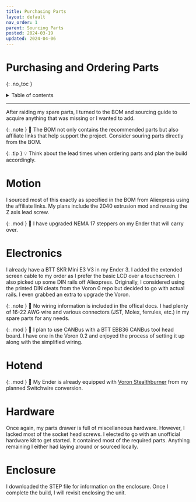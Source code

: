```yaml
---
title: Purchasing Parts
layout: default
nav_order: 1
parent: Sourcing Parts
posted: 2024-03-19
updated: 2024-04-06
---
```


# Purchasing and Ordering Parts
{: .no_toc }

<details closed markdown="block">
  <summary>
    Table of contents
  </summary>
  {: .text-delta }
1. TOC
{:toc}
</details>

---

After raiding my spare parts, I turned to the BOM and sourcing guide to acquire anything that was missing or I wanted to add.

{: .note }
:pencil: The BOM not only contains the recommended parts but also affiliate links that help support the project. Consider souring parts directly from the BOM.

{: .tip }
:bulb: Think about the lead times when ordering parts and plan the build accordingly.

# Motion

I sourced most of this exactly as specified in the BOM from Aliexpress using the affiliate links. My plans include the 2040 extrusion mod and reusing the Z axis lead screw.

{: .mod }
:wrench: I have upgraded NEMA 17 steppers on my Ender that will carry over.

# Electronics

I already have a BTT SKR Mini E3 V3 in my Ender 3. I added the extended screen cable to my order as I prefer the basic LCD over a touchscreen. I also picked up some DIN rails off Aliexpress. Originally, I considered using the printed DIN cleats from the Voron 0 repo but decided to go with actual rails. I even grabbed an extra to upgrade the Voron.

{: .note }
:pencil: No wiring information is included in the offical docs. I had plenty of 16-22 AWG wire and various connectors (JST, Molex, ferrules, etc.) in my spare parts for any needs.

{: .mod }
:wrench: I plan to use CANBus with a BTT EBB36 CANBus tool head board. I have one in the Voron 0.2 and enjoyed the process of setting it up along with the simplified wiring.

# Hotend

{: .mod }
:wrench: My Ender is already equipped with [Voron Stealthburner](https://vorondesign.com/voron_stealthburner) from my planned Switchwire conversion.

# Hardware

Once again, my parts drawer is full of miscellaneous hardware. However, I lacked most of the socket head screws. I elected to go with an unofficial hardware kit to get started. It contained most of the required parts. Anything remaining I either had laying around or sourced locally. 

# Enclosure

I downloaded the STEP file for information on the enclosure. Once I complete the build, I will revisit enclosing the unit.
